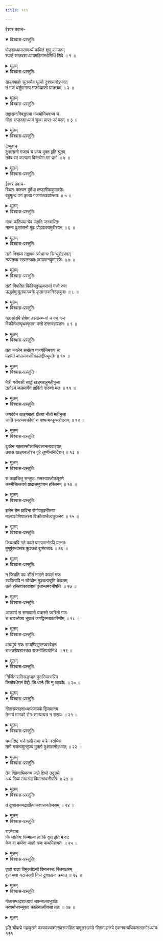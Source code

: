 ```yaml
---
title: १९१

---
```

ईश्वर उवाच-  

<details open><summary>विश्वास-प्रस्तुतिः</summary>

षोडशाध्यायसामर्थ्यं कथितं शृणु साम्प्रतम्  
स्पष्टं सप्तदशाध्यायमहिमाम्भोनिधिं शिवे ॥ १ ॥
</details>

<details><summary>मूलम्</summary>

षोडशाध्यायसामर्थ्यं कथितं शृणु साम्प्रतम्  
स्पष्टं सप्तदशाध्यायमहिमाम्भोनिधिं शिवे ॥ १ ॥
</details>



<details open><summary>विश्वास-प्रस्तुतिः</summary>

खड्गबाहोः सुतस्यैव भृत्यो दुःशासनोऽभवत्  
तं गजं धर्तुमागत्य गजात्प्राप्तो यमक्षयम् ॥ २ ॥
</details>

<details><summary>मूलम्</summary>

खड्गबाहोः सुतस्यैव भृत्यो दुःशासनोऽभवत्  
तं गजं धर्तुमागत्य गजात्प्राप्तो यमक्षयम् ॥ २ ॥
</details>



<details open><summary>विश्वास-प्रस्तुतिः</summary>

तद्वासनानिबद्धात्मा गजयोनिमवाप्य च  
गीता सप्तदशाध्यायं श्रुत्वा प्राप्तः परं पदम् ॥ ३ ॥
</details>

<details><summary>मूलम्</summary>

तद्वासनानिबद्धात्मा गजयोनिमवाप्य च  
गीता सप्तदशाध्यायं श्रुत्वा प्राप्तः परं पदम् ॥ ३ ॥
</details>



<details open><summary>विश्वास-प्रस्तुतिः</summary>

देव्युवाच  
दुःशासनो गजत्वं च प्राप्य मुक्त इति श्रुतम्  
तदेव वद कल्याण विस्तरेण मम प्रभो ॥ ४ ॥
</details>

<details><summary>मूलम्</summary>

देव्युवाच  
दुःशासनो गजत्वं च प्राप्य मुक्त इति श्रुतम्  
तदेव वद कल्याण विस्तरेण मम प्रभो ॥ ४ ॥
</details>



<details open><summary>विश्वास-प्रस्तुतिः</summary>

ईश्वर उवाच-  
स्थितः कश्चन दुर्मेधा मण्डलीककुमारकैः  
बहुमूल्यं पणं कृत्वा गजमारूढवांस्ततः ॥ ५ ॥
</details>

<details><summary>मूलम्</summary>

ईश्वर उवाच-  
स्थितः कश्चन दुर्मेधा मण्डलीककुमारकैः  
बहुमूल्यं पणं कृत्वा गजमारूढवांस्ततः ॥ ५ ॥
</details>



<details open><summary>विश्वास-प्रस्तुतिः</summary>

गत्वा कतिपयान्येव पदानि जनवारितः  
नाम्ना दुःशासनो मूढः प्रौढवाक्यमुदीरयन् ॥ ६ ॥
</details>

<details><summary>मूलम्</summary>

गत्वा कतिपयान्येव पदानि जनवारितः  
नाम्ना दुःशासनो मूढः प्रौढवाक्यमुदीरयन् ॥ ६ ॥
</details>



<details open><summary>विश्वास-प्रस्तुतिः</summary>

ततो निशम्य तद्वाक्यं क्रोधान्धः सिन्धुरोऽभवत्  
न्यपतच्च स्खलत्पादः कम्पमानकुमारकैः ॥ ७ ॥
</details>

<details><summary>मूलम्</summary>

ततो निशम्य तद्वाक्यं क्रोधान्धः सिन्धुरोऽभवत्  
न्यपतच्च स्खलत्पादः कम्पमानकुमारकैः ॥ ७ ॥
</details>



<details open><summary>विश्वास-प्रस्तुतिः</summary>

ततो निपतितं किञ्चिदुच्छ्वसन्तं गजो रुषा  
ऊर्द्ध्वमुन्मूलयाञ्चक्रे कृतान्तकनिरङ्कुशः ॥ ८ ॥
</details>

<details><summary>मूलम्</summary>

ततो निपतितं किञ्चिदुच्छ्वसन्तं गजो रुषा  
ऊर्द्ध्वमुन्मूलयाञ्चक्रे कृतान्तकनिरङ्कुशः ॥ ८ ॥
</details>



<details open><summary>विश्वास-प्रस्तुतिः</summary>

गतासोरपि रोषेण तस्यास्थ्न्यां च गणं गजः  
विकीर्णवान्पृथक्कृत्वा मत्तो दन्तावलस्ततः ॥ ९ ॥
</details>

<details><summary>मूलम्</summary>

गतासोरपि रोषेण तस्यास्थ्न्यां च गणं गजः  
विकीर्णवान्पृथक्कृत्वा मत्तो दन्तावलस्ततः ॥ ९ ॥
</details>



<details open><summary>विश्वास-प्रस्तुतिः</summary>

ततः कालेन सम्प्रेत्य गजयोनिमवाप सः  
महान्तं कालमनयत्सिंहलद्वीपभूपतेः ॥ १० ॥
</details>

<details><summary>मूलम्</summary>

ततः कालेन सम्प्रेत्य गजयोनिमवाप सः  
महान्तं कालमनयत्सिंहलद्वीपभूपतेः ॥ १० ॥
</details>



<details open><summary>विश्वास-प्रस्तुतिः</summary>

मैत्री गरीयसी सार्द्धं खड्गबाहुमहीभुजा  
ततोऽयं जलमार्गेण प्रापितो वारुणो मतः ॥ ११ ॥
</details>

<details><summary>मूलम्</summary>

मैत्री गरीयसी सार्द्धं खड्गबाहुमहीभुजा  
ततोऽयं जलमार्गेण प्रापितो वारुणो मतः ॥ ११ ॥
</details>



<details open><summary>विश्वास-प्रस्तुतिः</summary>

जयदेवेन खड्गबाहोः प्रीत्या नीतो महीभुजा  
जातिं स्मरन्स्वकीयां स पश्यन्बन्धून्सहोदरान् ॥ १२ ॥
</details>

<details><summary>मूलम्</summary>

जयदेवेन खड्गबाहोः प्रीत्या नीतो महीभुजा  
जातिं स्मरन्स्वकीयां स पश्यन्बन्धून्सहोदरान् ॥ १२ ॥
</details>



<details open><summary>विश्वास-प्रस्तुतिः</summary>

दुःखेन महतास्तोकान्दिवसानत्यवाहयत्  
उवास खड्गबाहोश्च गृहे तूष्णीमनिर्दिशन् ॥ १३ ॥
</details>

<details><summary>मूलम्</summary>

दुःखेन महतास्तोकान्दिवसानत्यवाहयत्  
उवास खड्गबाहोश्च गृहे तूष्णीमनिर्दिशन् ॥ १३ ॥
</details>



<details open><summary>विश्वास-प्रस्तुतिः</summary>

स कदाचित्तु सन्तुष्टः समस्याश्लोकपूरणे  
कस्मैचित्कवये प्रादात्तमुपायन हस्तिनम् ॥ १४ ॥
</details>

<details><summary>मूलम्</summary>

स कदाचित्तु सन्तुष्टः समस्याश्लोकपूरणे  
कस्मैचित्कवये प्रादात्तमुपायन हस्तिनम् ॥ १४ ॥
</details>



<details open><summary>विश्वास-प्रस्तुतिः</summary>

शतेन तेन कविना रोगोपद्रवभीरुणा  
मालवक्षोणिपालस्य विक्रीतश्चैत्यकुञ्जरः ॥ १५ ॥
</details>

<details><summary>मूलम्</summary>

शतेन तेन कविना रोगोपद्रवभीरुणा  
मालवक्षोणिपालस्य विक्रीतश्चैत्यकुञ्जरः ॥ १५ ॥
</details>



<details open><summary>विश्वास-प्रस्तुतिः</summary>

कियत्यपि गते काले पाल्यमानोऽपि यत्नतः  
मुमूर्षुरभवत्तत्र कुञ्जरो दुर्जरज्वरः ॥ १६ ॥
</details>

<details><summary>मूलम्</summary>

कियत्यपि गते काले पाल्यमानोऽपि यत्नतः  
मुमूर्षुरभवत्तत्र कुञ्जरो दुर्जरज्वरः ॥ १६ ॥
</details>



<details open><summary>विश्वास-प्रस्तुतिः</summary>

न जिघ्रति पयः शीतं नादत्ते कवलं गजः  
स्वपित्यपि न सौख्येन मुञ्चत्यश्रूणि केवलम्  
ततो हस्तिपकाख्यातं वृत्तान्तमवनीपतिः ॥ १७ ॥
</details>

<details><summary>मूलम्</summary>

न जिघ्रति पयः शीतं नादत्ते कवलं गजः  
स्वपित्यपि न सौख्येन मुञ्चत्यश्रूणि केवलम्  
ततो हस्तिपकाख्यातं वृत्तान्तमवनीपतिः ॥ १७ ॥
</details>



<details open><summary>विश्वास-प्रस्तुतिः</summary>

आकर्ण्य स समायातो यत्रास्ते ज्वरितो गजः  
स चावलोक्य भूपालं जगद्विस्मयकारिणीम् ॥ १८ ॥
</details>

<details><summary>मूलम्</summary>

आकर्ण्य स समायातो यत्रास्ते ज्वरितो गजः  
स चावलोक्य भूपालं जगद्विस्मयकारिणीम् ॥ १८ ॥
</details>



<details open><summary>विश्वास-प्रस्तुतिः</summary>

वाचमूचे गजः सम्यग्विसृष्टज्वरवेदनः  
राजन्नशेषशास्त्रज्ञ राजनीतिपयोनिधे ॥ १९ ॥
</details>

<details><summary>मूलम्</summary>

वाचमूचे गजः सम्यग्विसृष्टज्वरवेदनः  
राजन्नशेषशास्त्रज्ञ राजनीतिपयोनिधे ॥ १९ ॥
</details>



<details open><summary>विश्वास-प्रस्तुतिः</summary>

निर्जितारातिसङ्घात मुरारिचरणप्रिय  
किमौषधैरलं वैद्यैः किं धानैः किं नु जापकैः ॥ २० ॥
</details>

<details><summary>मूलम्</summary>

निर्जितारातिसङ्घात मुरारिचरणप्रिय  
किमौषधैरलं वैद्यैः किं धानैः किं नु जापकैः ॥ २० ॥
</details>



<details open><summary>विश्वास-प्रस्तुतिः</summary>

गीतासप्तदशाध्यायजापकं द्विजमानय  
तेनायं मामको रोगः शाम्यत्यत्र न संशयः ॥ २१ ॥
</details>

<details><summary>मूलम्</summary>

गीतासप्तदशाध्यायजापकं द्विजमानय  
तेनायं मामको रोगः शाम्यत्यत्र न संशयः ॥ २१ ॥
</details>



<details open><summary>विश्वास-प्रस्तुतिः</summary>

यथादिष्टं गजेनासौ तथा चक्रे नराधिपः  
ततो गजत्वमुत्सृज्य मुक्तो दुःशासनोऽभवत् ॥ २२ ॥
</details>

<details><summary>मूलम्</summary>

यथादिष्टं गजेनासौ तथा चक्रे नराधिपः  
ततो गजत्वमुत्सृज्य मुक्तो दुःशासनोऽभवत् ॥ २२ ॥
</details>



<details open><summary>विश्वास-प्रस्तुतिः</summary>

तेन विप्रेणाभिमन्त्र्य जले क्षिप्ते तदुत्तमे  
अथ दिव्यं समारूढं विमानमवनीपतिः ॥ २३ ॥
</details>

<details><summary>मूलम्</summary>

तेन विप्रेणाभिमन्त्र्य जले क्षिप्ते तदुत्तमे  
अथ दिव्यं समारूढं विमानमवनीपतिः ॥ २३ ॥
</details>



<details open><summary>विश्वास-प्रस्तुतिः</summary>

तं दुःशासनमद्राक्षीत्पाकशासनतेजसम् ॥ २४ ॥
</details>

<details><summary>मूलम्</summary>

तं दुःशासनमद्राक्षीत्पाकशासनतेजसम् ॥ २४ ॥
</details>



<details open><summary>विश्वास-प्रस्तुतिः</summary>

राजोवाच  
किं जातीयः किमात्मा त्वं किं वृत्त इति मे वद  
केन वा कर्मणा जातो गजः कथमिहागतः ॥ २५ ॥
</details>

<details><summary>मूलम्</summary>

राजोवाच  
किं जातीयः किमात्मा त्वं किं वृत्त इति मे वद  
केन वा कर्मणा जातो गजः कथमिहागतः ॥ २५ ॥
</details>



<details open><summary>विश्वास-प्रस्तुतिः</summary>

पृष्टो राज्ञा विमुक्तोऽसौ विमानस्थः स्थिराक्षरम्  
वृत्तं यथा यदाचख्यौ निजं दुःशासनः क्रमात् ॥ २६ ॥
</details>

<details><summary>मूलम्</summary>

पृष्टो राज्ञा विमुक्तोऽसौ विमानस्थः स्थिराक्षरम्  
वृत्तं यथा यदाचख्यौ निजं दुःशासनः क्रमात् ॥ २६ ॥
</details>



<details open><summary>विश्वास-प्रस्तुतिः</summary>

गीतासप्तदशाध्यायं जपन्मालवभूपतिः  
नरवर्माभवन्मुक्तः कालेनाल्पीयसा ततः ॥ २७ ॥
</details>

<details><summary>मूलम्</summary>

गीतासप्तदशाध्यायं जपन्मालवभूपतिः  
नरवर्माभवन्मुक्तः कालेनाल्पीयसा ततः ॥ २७ ॥
</details>


इति श्रीपाद्मे महापुराणे पञ्चपञ्चाशत्सहस्रसंहितायामुत्तरखण्डे गीतामाहात्म्ये एकनवत्यधिकशततमोऽध्यायः १९१